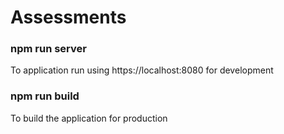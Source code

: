 # Assessments

### npm run server

To application run using https://localhost:8080 for development

### npm run build

To build the application for production
